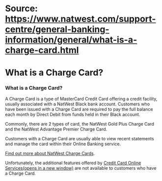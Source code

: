 # Source: https://www.natwest.com/support-centre/general-banking-information/general/what-is-a-charge-card.html

# What is a Charge Card?

### What is a Charge Card?

A Charge Card is a type of MasterCard Credit Card offering a credit facility, usually associated with a NatWest Black bank account. Customers who have been issued with a Charge Card are required to pay the full balance each month by Direct Debit from funds held in their Black account.

Commonly, there are 2 types of card, the NatWest Gold Plus Charge Card and the NatWest Advantage Premier Charge Card.

Customers with a Charge Card are usually able to view recent statements and manage the card within their Online Banking service.

[Find out more about NatWest Charge Cards](https://www.natwest.com/support-centre/general-banking-information/general/how-do-i-add-my-charge-card-to-my-online-banking-service.html).

Unfortunately, the additional features offered by [Credit Card Online Services(opens in a new window)](https://personal.natwest.com/personal/credit-cards/manage.html) are not available to customers who have a Charge Card.